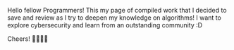 Hello fellow Programmers!
This my page of compiled work that I decided to save and review as I try to deepen my knowledge on algorithms!
I want to explore cybersecurity and learn from an outstanding community :D

Cheers! 🍻😊✌🏼

<!---
XlrnC03e/XlrnC03e is a ✨ special ✨ repository because its `README.md` (this file) appears on your GitHub profile.
You can click the Preview link to take a look at your changes.
--->
